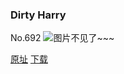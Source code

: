 ### Dirty Harry
No.692
![图片不见了~~~](https://imgs.xkcd.com/comics/dirty_harry.png)

[原址](https://xkcd.com//692) [下载](https://imgs.xkcd.com/comics/dirty_harry.png)

